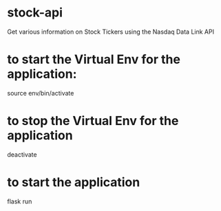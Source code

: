 # stock-api
Get various information on Stock Tickers using the Nasdaq Data Link API


# to start the Virtual Env for the application: 
source env/bin/activate

# to stop the Virtual Env for the application
deactivate

# to start the application
flask run


